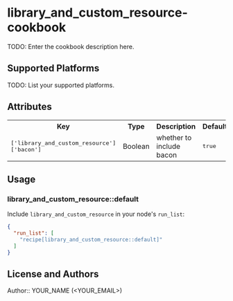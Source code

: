 # library_and_custom_resource-cookbook

TODO: Enter the cookbook description here.

## Supported Platforms

TODO: List your supported platforms.

## Attributes

<table>
  <tr>
    <th>Key</th>
    <th>Type</th>
    <th>Description</th>
    <th>Default</th>
  </tr>
  <tr>
    <td><tt>['library_and_custom_resource']['bacon']</tt></td>
    <td>Boolean</td>
    <td>whether to include bacon</td>
    <td><tt>true</tt></td>
  </tr>
</table>

## Usage

### library_and_custom_resource::default

Include `library_and_custom_resource` in your node's `run_list`:

```json
{
  "run_list": [
    "recipe[library_and_custom_resource::default]"
  ]
}
```

## License and Authors

Author:: YOUR_NAME (<YOUR_EMAIL>)
